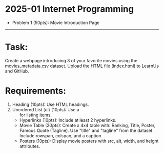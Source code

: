 2025-01 Internet Programming
============================
- Problem 1 (50pts): Movie Introduction Page
--------------------------------------------
# Task:
Create a webpage introducing 3 of your favorite movies using the movies_metadata.csv dataset. Upload the HTML file (index.html) to LearnUs and GitHub.

# Requirements:
1. Heading (10pts): Use HTML headings.
2. Unordered List (ul) (10pts): Use a <ul> for listing items.
3. Hyperlinks (10pts): Include at least 2 hyperlinks.
4. Movie Table (20pts): Create a 4x4 table with:
   Ranking, Title, Poster, Famous Quote (Tagline).
   Use "title" and "tagline" from the dataset.
   Include rowspan, colspan, and a caption.
5. Posters (10pts): Display movie posters with src, alt, width, and height attributes.
